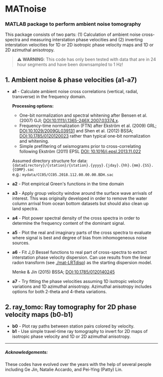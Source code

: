 # MATnoise
### MATLAB package to perform ambient noise tomography

This package consists of two parts: (1) Calculation of ambient noise cross-spectra and measuring interstation phase velocities and (2) inverting interstation velocities for 1D or 2D isotropic phase velocity maps and 1D or 2D azimuthal anisotropy.

> :warning: **WARNING**: This code has only been tested with data that are in 24 hour segments and have been downsampled to 1 Hz!

## 1. Ambient noise & phase velocities (a1-a7)
- **a1** - Calculate ambient noise cross correlations (vertical, radial, transverse) in the frequency domain.

  **Processing options:**
  - One-bit normalization and spectral whitening after Bensen et al. (2007) GJI; [DOI:10.1111/j.1365-246X.2007.03374.x](https://academic.oup.com/gji/article/169/3/1239/626431). 
  - Frequency-time normalization (FTN) after Ekström et al. (2009) GRL; [DOI:10.1029/2009GL039131](https://agupubs.onlinelibrary.wiley.com/doi/full/10.1029/2009GL039131) and Shen et al. (2012) BSSA; [DOI:10.1785/0120120023](https://pubs.geoscienceworld.org/ssa/bssa/article/102/4/1872-1877/325525) rather than typical one-bit normalization and whitening. 
  - Simple prefiltering of seismograms prior to cross-correlating following Ekström (2011) EPSL [DOI: 10.1016/j.epsl.2013.11.022](https://www.sciencedirect.com/science/article/pii/S0012821X13006560?via%3Dihub)

  Assumed directory structure for data:
  ````{datadirectory}/{station}/{station}.{yyyy}.{jday}.{hh}.{mm}.{SS}.{COMP}.sac````\
  e.g.: ````mydata/CC05/CC05.2018.112.00.00.00.BDH.sac````

- **a2** - Plot empirical Green's functions in the time domain
- **a3** - Apply group velocity window around the surface wave arrivals of interest. This was originally developed in order to remove the water column arrival from ocean bottom datasets but should also clean up land spectra.
- **a4** - Plot power spectral density of the cross spectra in order to determine the frequency content of the dominant signal.
- **a5** - Plot the real and imaginary parts of the cross spectra to evaluate where signal is best and degree of bias from inhomogeneous noise sources.
- **a6** - Fit J_0 Bessel functions to real part of cross-spectra to extract interstation phase velocity dispersion. Can use results from the linear radon transform (see [./mat-LRTdisp](https://github.com/jbrussell/MATnoise/tree/master/mat-LRTdisp)) as the starting dispersion model.
  
  Menke & Jin (2015) BSSA; [DOI:10.1785/0120140245](https://pubs.geoscienceworld.org/ssa/bssa/article/105/3/1619/332118/Waveform-Fitting-of-Cross-Spectra-to-Determine)
- **a7** - Try fitting the phase velocities assuming 1D isotropic velocity variations and 1D azimuthal anisotropy. Azimuthal anisotropy includes options for both 2-theta and 4-theta variations.

## 2. ray_tomo: Ray tomography for 2D phase velocity maps (b0-b1)
- **b0** - Plot ray paths between station pairs colored by velocity.
- **b1** - Use simple travel-time ray tomography to invert for 2D maps of isotropic phase velocity and 1D or 2D azimuthal anisotropy.



---
##### Acknowledgements:
These codes have evolved over the years with the help of several people including Ge Jin, Natalie Accardo, and Pei-Ying (Patty) Lin.